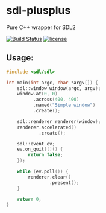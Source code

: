 # sdl-plusplus
Pure C++ wrapper for SDL2

[![Build Status](https://travis-ci.org/m1nuz/launchdb.svg?branch=master)](https://travis-ci.org/m1nuz/launchdb)
[![license](https://img.shields.io/github/license/mashape/apistatus.svg?maxAge=2592000?style=flat-square)]()

## Usage:
```c++
#include <sdl/sdl>

int main(int argc, char *argv[]) {
    sdl::window window(argc, argv);
    window.at(0, 0)
          .across(400, 400)
          .named("Simple window")
          .create();

    sdl::renderer renderer(window);
    renderer.accelerated()
            .create();

    sdl::event ev;
    ev.on_quit([]() {
        return false;
    });

    while (ev.poll()) {
        renderer.clear()
                .present();
    }

    return 0;
}

```

